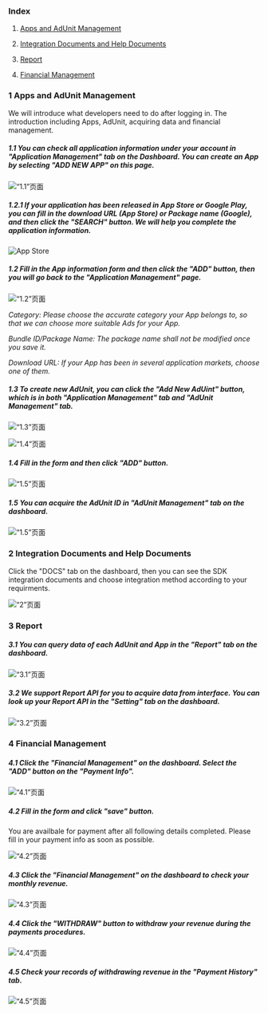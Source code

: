 ### Index
1. [Apps and AdUnit Management](#1-apps-and-adunit-management)

2. [Integration Documents and Help Documents](#2-integration-documents-and-help-documents)

3. [Report](#3-report)

4. [Financial Management](#4-financial-management)

### 1 Apps and AdUnit Management
We will introduce what developers need to do after logging in. The introduction including Apps, AdUnit, acquiring data and financial management.

##### 1.1 You can check all application information under your account in "Application Management" tab on the Dashboard. You can create an App by selecting "ADD NEW APP" on this page.

![“1.1”页面](imgs/001.jpg)

##### 1.2.1 If your application has been released in App Store or Google Play, you can fill in the download URL (App Store) or Package name (Google), and then click the "SEARCH" button. We will help you complete the application information.

![App Store](imgs/002.jpg)

##### 1.2 Fill in the App information form and then click the "ADD" button, then you will go back to the "Application Management" page.

![“1.2”页面](imgs/003.jpg)

*Category: Please choose the accurate category your App belongs to, so that we can choose more suitable Ads for your App.*

*Bundle ID/Package Name: The package name shall not be modified once you save it.*

*Download URL: If your App has been in several application markets, choose one of them.*

##### 1.3 To create new AdUnit, you can click the "Add New AdUint" button, which is in both "Application Management" tab and "AdUnit Management" tab.

![“1.3”页面](imgs/004.jpg)

![“1.4”页面](imgs/005.jpg)

##### 1.4 Fill in the form and then click "ADD" button. 

![“1.5”页面](imgs/006.jpg)

##### 1.5 You can acquire the AdUnit ID in "AdUnit Management" tab on the dashboard.

![“1.5”页面](imgs/007.jpg)

### 2 Integration Documents and Help Documents

Click the "DOCS" tab on the dashboard, then you can see the SDK integration documents and choose integration method according to your requirments. 

![“2”页面](imgs/008.jpg)

### 3 Report

##### 3.1 You can query data of each AdUnit and App in the "Report" tab on the dashboard.

![“3.1”页面](imgs/009.jpg)

##### 3.2 We support Report API for you to acquire data from interface. You can look up your Report API in the "Setting" tab on the dashboard.

![“3.2”页面](imgs/010.jpg)

### 4 Financial Management

##### 4.1 Click the "Financial Management" on the dashboard. Select the "ADD" button on the "Payment Info".

![“4.1”页面](imgs/011.jpg)

##### 4.2 Fill in the form and click "save" button.

You are availbale for payment after all following details completed. Please fill in your payment info as soon as possible.

![“4.2”页面](imgs/012.jpg)

##### 4.3 Click the "Financial Management" on the dashboard to check your monthly revenue.

![“4.3”页面](imgs/011.jpg)

##### 4.4 Click the "WITHDRAW" button to withdraw your revenue during the payments procedures.

![“4.4”页面](imgs/013.jpg)

##### 4.5 Check your records of withdrawing revenue in the "Payment History" tab.

![“4.5”页面](imgs/011.jpg)
